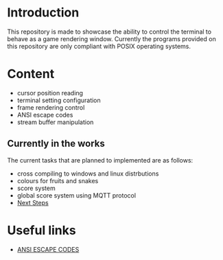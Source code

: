 # Introduction
This repository is made to showcase the ability to control the terminal to behave as a game rendering window. Currently the programs provided on this repository are only compliant with POSIX operating systems.

# Content
* cursor position reading
* terminal setting configuration
* frame rendering control
* ANSI escape codes
* stream buffer manipulation

## Currently in the works
The current tasks that are planned to implemented are as follows:
* cross compiling to windows and linux distrbutions
* colours for fruits and snakes
* score system
* global score system using MQTT protocol
* [Next Steps](NextSteps.md)

# Useful links
* [ANSI ESCAPE CODES](https://gist.github.com/fnky/458719343aabd01cfb17a3a4f7296797)

